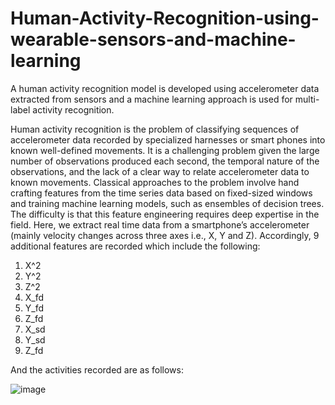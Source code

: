 # Human-Activity-Recognition-using-wearable-sensors-and-machine-learning
A human activity recognition model is developed using accelerometer data extracted from sensors and a machine learning approach is used for multi-label activity recognition.

Human activity recognition is the problem of classifying sequences of accelerometer data recorded by specialized harnesses or smart phones into known well-defined movements.
It is a challenging problem given the large number of observations produced each second, the temporal nature of the observations, and the lack of a clear way to relate accelerometer data to known movements.
Classical approaches to the problem involve hand crafting features from the time series data based on fixed-sized windows and training machine learning models, such as ensembles of decision trees. The difficulty is that this feature engineering requires deep expertise in the field.
Here, we extract real time data from a smartphone’s accelerometer (mainly velocity changes across three axes i.e., X, Y and Z). Accordingly, 9 additional features are recorded which include the following:
1. X^2
2. Y^2
3. Z^2
4. X_fd
5. Y_fd
6. Z_fd
7. X_sd
8. Y_sd
9. Z_fd

And the activities recorded are as follows:

![image](https://user-images.githubusercontent.com/66628385/89117424-50ee7880-d4bb-11ea-81ad-42f5316c43ea.png)
